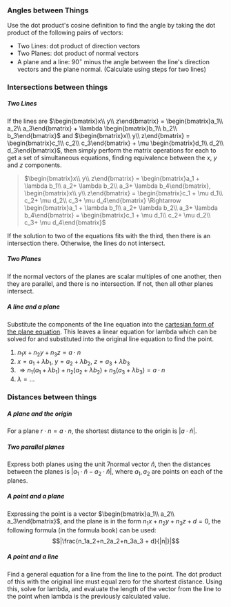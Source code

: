 ### Angles between Things
Use the dot product's cosine definition to find the angle by taking the dot product of the following pairs of vectors:
- Two Lines: dot product of direction vectors
- Two Planes: dot product of normal vectors
- A plane and a line: $90^\circ$ minus the angle between the line's direction vectors and the plane normal. (Calculate using steps for two lines)
### Intersections between things
##### Two Lines
If the lines are $\begin{bmatrix}x\\ y\\ z\end{bmatrix} = \begin{bmatrix}a_1\\ a_2\\ a_3\end{bmatrix} + \lambda \begin{bmatrix}b_1\\ b_2\\ b_3\end{bmatrix}$ and $\begin{bmatrix}x\\ y\\ z\end{bmatrix} = \begin{bmatrix}c_1\\ c_2\\ c_3\end{bmatrix} + \mu \begin{bmatrix}d_1\\ d_2\\ d_3\end{bmatrix}$, then simply perform the matrix operations for each to get a set of simultaneous equations, finding equivalence between the $x$, $y$ and $z$ components.
>$\begin{bmatrix}x\\ y\\ z\end{bmatrix} = \begin{bmatrix}a_1 + \lambda b_1\\ a_2+ \lambda b_2\\ a_3+ \lambda b_4\end{bmatrix}, \begin{bmatrix}x\\ y\\ z\end{bmatrix} = \begin{bmatrix}c_1 + \mu d_1\\ c_2+ \mu d_2\\ c_3+ \mu d_4\end{bmatrix} \Rightarrow \begin{bmatrix}a_1 + \lambda b_1\\ a_2+ \lambda b_2\\ a_3+ \lambda b_4\end{bmatrix} = \begin{bmatrix}c_1 + \mu d_1\\ c_2+ \mu d_2\\ c_3+ \mu d_4\end{bmatrix}$

If the solution to two of the equations fits with the third, then there is an intersection there. Otherwise, the lines do not intersect.
##### Two Planes
If the normal vectors of the planes are scalar multiples of one another, then they are parallel, and there is no intersection. If not, then all other planes intersect.
##### A line and a plane
Substitute the components of the line equation into the 
[cartesian form of the plane equation](./Planes%20in%203D#Cartesian). This leaves a linear equation for lambda which can be solved for and substituted into the original line equation to find the point.
1. $n_1x + n_2y + n_3z = a\cdot n$
2. $x = a_1 + \lambda b_1$, $y = a_2 + \lambda b_2$, $z = a_3 + \lambda b_3$
3. $\Rightarrow n_1(a_1 + \lambda b_1) + n_2(a_2 + \lambda b_2) + n_3(a_3 + \lambda b_3) = a\cdot n$
4. $\lambda = \dots$
### Distances between things
##### A plane and the origin
For a plane $r\cdot n = a\cdot n$, the shortest distance to the origin is $|a\cdot\hat n|$.
##### Two parallel planes
Express both planes using the unit 7normal vector $\hat n$, then the distances between the planes is $|a_1\cdot\hat n - a_2\cdot\hat n|$, where $a_1, a_2$ are points on each of the planes.
##### A point and a plane
Expressing the point is a vector $\begin{bmatrix}a_1\\ a_2\\ a_3\end{bmatrix}$, and the plane is in the form $n_1x + n_2y + n_3z + d = 0$, the following formula (in the formula book) can be used:
$$|\frac{n_1a_2+n_2a_2+n_3a_3 + d}{|n|}|$$
##### A point and a line
Find a general equation for a line from the line to the point. The dot product of this with the original line must equal zero for the shortest distance. Using this, solve for lambda, and evaluate the length of the vector from the line to the point when lambda is the previously calculated value.
